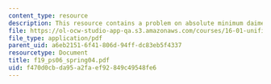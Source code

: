 ```yaml
---
content_type: resource
description: This resource contains a problem on absolute minimum daimeter.
file: https://ol-ocw-studio-app-qa.s3.amazonaws.com/courses/16-01-unified-engineering-i-ii-iii-iv-fall-2005-spring-2006/f470d0cbda95a2faef92849c49548fe6_f19_ps06_spring04.pdf
file_type: application/pdf
parent_uid: a6eb2151-6f41-806d-94ff-dc83eb5f4337
resourcetype: Document
title: f19_ps06_spring04.pdf
uid: f470d0cb-da95-a2fa-ef92-849c49548fe6
---
```


